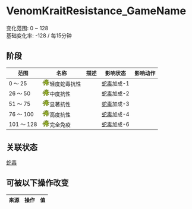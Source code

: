 # VenomKraitResistance_GameName  
变化范围: 0 ~ 128  
基础变化率: -128 / 每15分钟  
## 阶段  
范围  |  名称  |  描述  |  影响状态  |  影响动作  
----  |  ----  |  ----  |  ----  |  ----  
0 ～ 25  |  <img decoding="async" src="Sprite/CobraSpat.png" style="width:20px;">轻度蛇毒抗性  |    |  [蛇毒](VenomKrait.md)加成-1  |    
26 ～ 50  |  <img decoding="async" src="Sprite/CobraSpat.png" style="width:20px;">中度抗性  |    |  [蛇毒](VenomKrait.md)加成-2  |    
51 ～ 75  |  <img decoding="async" src="Sprite/CobraSpat.png" style="width:20px;">显著抗性  |    |  [蛇毒](VenomKrait.md)加成-3  |    
76 ～ 100  |  <img decoding="async" src="Sprite/CobraSpat.png" style="width:20px;">高度抗性  |    |  [蛇毒](VenomKrait.md)加成-4  |    
101 ～ 128  |  <img decoding="async" src="Sprite/CobraSpat.png" style="width:20px;">完全免疫  |    |  [蛇毒](VenomKrait.md)加成-6  |    
## 关联状态  
[蛇毒](VenomKrait.md)  
## 可被以下操作改变  
来源  |  操作  |  值  
----  |  ----  |  ----  

